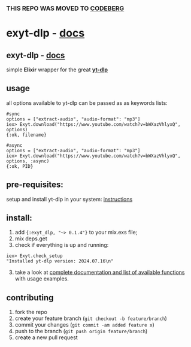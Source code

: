 ### THIS REPO WAS MOVED TO [CODEBERG](https://codeberg.org/v0i4/exyt-dlp)
# exyt-dlp - [docs](https://hexdocs.pm/exyt_dlp/Exyt.html#content)
## exyt-dlp - [docs](https://hexdocs.pm/exyt_dlp/Exyt.html#content)
simple **Elixir** wrapper for the great [**yt-dlp**](https://github.com/yt-dlp/yt-dlp)

## usage
all options available to yt-dlp can be passed as as keywords lists:

```
#sync
options = ["extract-audio", "audio-format": "mp3"]
iex> Exyt.download("https://www.youtube.com/watch?v=bWXazVhlyxQ", options)
{:ok, filename}

#async
options = ["extract-audio", "audio-format": "mp3"]
iex> Exyt.download("https://www.youtube.com/watch?v=bWXazVhlyxQ", options, :async)
{:ok, PID}

```


## pre-requisites:  
setup and install yt-dlp in your system: [instructions](https://github.com/yt-dlp/yt-dlp/wiki/Installation)

## install:  
1. add `{:exyt_dlp, "~> 0.1.4"}` to your mix.exs file;
2. mix deps.get
3. check if everything is up and running:
```
iex> Exyt.check_setup
"Installed yt-dlp version: 2024.07.16\n"

```

3. take a look at [complete documentation and list of available functions](https://hexdocs.pm/exyt_dlp/Exyt.html#content) with usage examples.

## contributing
1. fork the repo
2. create your feature branch (`git checkout -b feature/branch`)
3. commit your changes (`git commit -am added feature x`)
4. push to the branch (`git push origin feature/branch`)
5. create a new pull request
